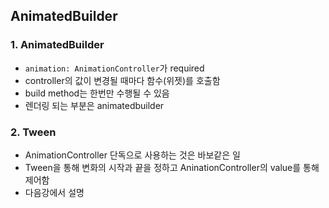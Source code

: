 ## AnimatedBuilder



### 1. AnimatedBuilder

- `animation: AnimationController`가 required
- controller의 값이 변경될 때마다 함수(위젯)를 호출함
- build method는 한번만 수행될 수 있음
- 렌더링 되는 부분은 animatedbuilder



### 2. Tween

- AnimationController 단독으로 사용하는 것은 바보같은 일
- Tween을 통해 변화의 시작과 끝을 정하고 AninationController의 value를 통해 제어함
- 다음강에서 설명

